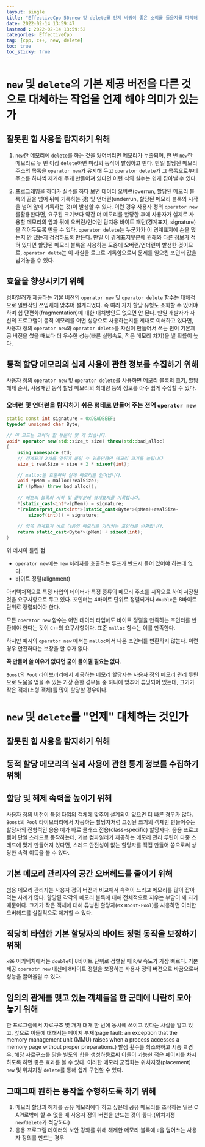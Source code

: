 ```yaml
---
layout: single
title: "EffectiveCpp 50:new 및 delete를 언제 바꿔야 좋은 소리를 들을지를 파악해 두자"
date: 2022-02-14 13:59:47
lastmod : 2022-02-14 13:59:52
categories: EffectiveCpp
tag: [cpp, c++, new, delete]
toc: true
toc_sticky: true
---
```

# `new` 및 `delete`의 기본 제공 버전을 다른 것으로 대체하는 작업을 언제 해야 의미가 있는가

## 잘못된 힙 사용을 탐지하기 위해
1. `new`한 메모리에 `delete`를 하는 것을 잃어버리면 메모리가 누출되며, 한 번 `new`한 메모리르 두 번 이상 `delete`하면 미정의 동작이 발생하고 만다. 만일 할당된 메모리 주소의 목록을 `operator new`가 유지해 두고 `operator delete`가 그 목록으로부터 주소를 하나씩 제거해 주게 만들어져 있다면 이런 식의 실수는 쉽게 잡아낼 수 있다.

2. 프로그래밍을 하다가 실수를 하다 보면 데이터 오버런(overrun, 할당된 메모리 블록의 끝을 넘어 뒤에 기록하는 것) 및 언더런(underrun, 할당된 메모리 블록의 시작을 넘어 앞에 기록하는 것)이 발생할 수 있다. 이런 경우 사용자 정의 `operator new`를활용한다면, 요구된 크기보다 약간 더 메모리를 할당한 후에 사용자가 실제로 사용할 메모리의 앞과 뒤에 오버런/언더런 탐지용 바이트 패턴(경계표지, signature)을 적어두도록 만들 수 있다. `operator delete`는 누군가가 이 경계표지에 손을 댔는지 안 댔는지 점검하도록 만든다. 만일 이 경계표지부분에 원래와 다른 정보가 적혀 있다면 할당된 메모리 블록을 사용하는 도중에 오버런/언더런이 발생한 것이므로, `operator delte`는 이 사실을 로그로 기록함으로써 문제를 일으킨 포인터 값을 남겨놓을 수 있다.

## 효율을 향상시키기 위해
컴파일러가 제공하는 기본 버전의 `operator new` 및 `operator delete` 함수는 대체적으로 일반적인 쓰임새에 맞추어 설계되었다. 즉 여러 가지 할당 유형도 소화할 수 있어야 하며 힙 단편화(fragmentation)에 대한 대처방안도 없으면 안 된다. 만일 개발자가 자신의 프로그램이 동적 메모리를 어떤 성향으로 사용하는지를 제대로 이해하고 있다면, 사용자 정의 `operator new`와 `operator delete`를 자신이 만들어서 쓰는 편이 기본제공 버전을 썼을 때보다 더 우수한 성능(빠른 실행속도, 적은 메모리 차지)을 낼 확률이 높다.

## 동적 할당 메모리의 실제 사용에 관한 정보를 수집하기 위해
사용자 정의 `operator new` 및 `operator delete`를 사용하면 메모리 블록의 크기, 할당 해제 순서, 사용패턴 동적 할당 메모리의 최대량 등의 정보를 아주 쉽게 수집할 수 있다.

### 오버런 및 언더런을 탐지하기 쉬운 형태로 만들어 주는 전역 `operator new`
```cpp
static const int signature = 0xDEADBEEF;
typedef unsigned char Byte;
 
// 이 코드는 고쳐야 할 부분이 몇 개 있습니다.
void* operator new(std::size_t size) throw(std::bad_alloc)
{
    using namespace std;
    // 경계표지 2개를 앞뒤에 붙일 수 있을만큼만 메모리 크기를 늘립니다
    size_t realSize = size + 2 * sizeof(int);  

    // malloc을 호출하여 실제 메모리를 얻어냅니다.
    void *pMem = malloc(realSize);             
    if (!pMem) throw bad_alloc();             
 
    // 메모리 블록의 시작 및 끝부분에 경계표지를 기록합니다.
    *(static_cast<int*>(pMem)) = signature;
    *(reinterpret_cast<int*>(static_cast<Byte*>(pMem)+realSize-
        sizeof(int))) = signature;
 
    // 앞쪽 경계표지 바로 다음의 메모리를 가리키는 포인터를 반환합니다.
    return static_cast<Byte*>(pMem) + sizeof(int);
}
```

위 예시의 틀린 점
* `operator new`에는 `new` 처리자를 호출하는 루프가 반드시 들어 있어야 하는데 없다.
* 바이트 정렬(alignment) 

아키텍처적으로 특정 타입의 데이터가 특정 종류의 메모리 주소를 시작으로 하여 저장될 것을 요구사항으로 두고 있다. 포인터는 4바이트 단위로 정렬되거나 `double`은 8바이트 단위로 정렬되어야 한다.

모든 `operator new` 함수는 어떤 데이터 타입에도 바이트 정렬을 만족하는 포인터를 반환해야 한다는 것이 `C++`의 요구사항이다. 표준 `malloc` 함수는 이를 만족한다.

하지만 예시의 `operator new` 에서는 `malloc`에서 나온 포인터를 반환하지 않는다. 이런 경우 안전하다는 보장을 할 수가 없다.

**꼭 만들어 쓸 이유가 없다면 굳이 들이댈 필요는 없다.**

`Boost`의 `Pool` 라이브러리에서 제공하는 메모리 할당자는 사용자 정의 메모리 관리 루틴으로 도움을 얻을 수 있는 가장 흔한 경우들 중 하나에 맞추어 튜닝되어 있는데, 크기가 작은 객체(소형 객체)를 많이 할당할 경우이다.

# `new` 및 `delete`를 "언제" 대체하는 것인가
## 잘못된 힙 사용을 탐지하기 위해
## 동적 할당 메모리의 실제 사용에 관한 통계 정보를 수집하기 위해
## 할당 및 해제 속력을 높이기 위해
사용자 정의 버전이 특정 타입의 객체에 맞추어 설계되어 있으면 더 빠른 경우가 많다. `Boost`의 `Pool` 라이브러리에서 자공하는 할당자처럼 고정된 크기의 객체만 만들어주는 할당자의 전형적인 응용 예가 바로 클래스 전용(class-specific) 할당자다. 응용 프로그램이 단일 스레드로 동작하는데, 기본 컴파일러가 제공하는 메모리 관리 루틴이 다중 스레드에 맞게 만들어져 있다면, 스레드 안전성이 없는 할당자를 직접 만들어 씀으로써 상당한 속력 이득을 볼 수 있다.
## 기본 메모리 관리자의 공간 오버헤드를 줄이기 위해
범용 메모리 관리자는 사용자 정의 버전과 비교해서 속력이 느리고 메모리를 많이 잡아먹는 사례가 많다. 할당된 각각의 메모리 블록에 대해 전체적으로 지우는 부담이 꽤 되기 때문이다. 크기가 작은 객체에 대해 튜닝된 할당자(ex `Boost-Pool`)를 사용하면 이러한 오버헤드를 실질적으로 제거할 수 있다.
## 적당히 타협한 기본 할당자의 바이트 정렬 동작을 보장하기 위해
`x86` 아키텍처에서는 `double`이 8바이트 단위로 정렬될 때 `R/W` 속도가 가장 빠르다. 기본 제공 `operaotr new` 대신에 8바이트 정렬을 보장하는 사용자 정의 버전으로 바꿈으로써 성능을 끌어올릴 수 있다.
## 임의의 관계를 맺고 있는 객체들을 한 군데에 나란히 모아 놓기 위해
한 프로그램에서 자료구조 몇 개가 대개 한 번에 동시에 쓰이고 있다는 사실을 알고 있고, 앞으로 이들에 대해서는 페이지 부재(page fault: an exception that the memory management unit (MMU) raises when a process accesses a memory page without proper preparations.) 발생 횟수를 최소화하고 시픙 ㄹ경우, 해당 자료구조를 담을 별도의 힙을 생성하믕로써 이들이 가능한 적은 페이지를 차지하도록 하면 좋은 효과를 볼 수 있다. 이러한 메모리 군집화는 위치지정(placement) `new` 및 위치지정 `delete`를 통해 쉽게 구현할 수 있다.
## 그때그때 원하는 동작을 수행하도록 하기 위해
1. 메모리 할당과 해제를 공유 메모리에다 하고 싶은데 공유 메모리를 조작하는 일은 C API로밖에 할 수 없을 때 사용자 정의 버전을 만드는 것이 좋다.(위치지정 `new`/`delete`가 적당하다) 
2. 응용 프로그램 데이터의 보안 강화를 위해 해제한 메모리 블록에 `0`을 덮어쓰는 사용자 정의를 만드는 경우

